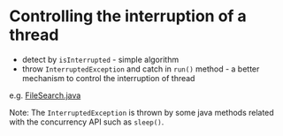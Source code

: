 # Controlling the interruption of a thread

* detect by `isInterrupted` - simple algorithm
* throw `InterruptedException` and catch in `run()` method - a better mechanism to control the interruption of thread

e.g. [FileSearch.java](controlling-interruption-of-thread/FileSearch.java)

Note: The `InterruptedException` is thrown by some java methods related with the concurrency API such as `sleep()`.
